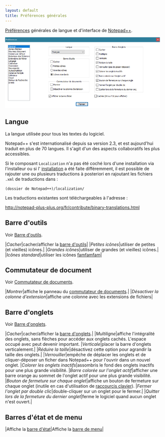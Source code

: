 ```yaml
---
layout: default
title: Préférences générales
---
```

[Préférences](../preferences.md) générales de langue et d'interface de [Notepad++](../notepad++.md).

![Interface](/images/npp_settings_general.png)

## Langue

La langue utilisée pour tous les textes du logiciel.

Notepad++ s'est internationalisé depuis sa version 2.3, et est aujourd'hui traduit en plus de 70 langues. Il s'agit d'un des aspects collaboratifs les plus accessibles.

Si le composant `Localization` n'a pas été coché lors d'une installation via l'installeur ou si l' [installation](installation.md) a été faite différemment, il est possible de rajouter une ou plusieurs traductions à posteriori en rajoutant les fichiers `.xml` de traductions dans :

    (dossier de Notepad++)/localization/

Les traductions existantes sont téléchargeables à l'adresse :

<http://notepad-plus-plus.org/fr/contribute/binary-translations.html>

## Barre d'outils

Voir [Barre d'outils](../interface.md#barre-doutils).

|*Cacher*|cacher/afficher la [barre d'outils](../interface.md#barre-doutils)|
|*Petites icônes*|utiliser de petites (et vieilles) icônes.|
|*Grandes icônes*|utiliser de grandes (et vieilles) icônes.|
|*Icônes standard*|utiliser les icônes [famfamfam](http://famfamfam.com)|

## Commutateur de document

Voir [Commutateur de documents](../commutateur-de-document.md).

|*Montrer*|affiche le panneau du [commutateur de documents](../commutateur-de-document.md).|
|*Désactiver la colonne d'extension*|affiche une colonne avec les extensions de fichiers|

## Barre d'onglets

Voir [Barre d'onglets](../interface.md#barre-donglets).

|*Cacher*|cacher/afficher la [barre d'onglets](../interface.md#barre-donglets).|
|*Multiligne*|affiche l'intégralité des onglets, sans flèches pour accéder aux onglets cachés. L'espace occupé avec peut devenir important.
|*Verticale*|placer la barre d'onglets verticalement.|
|*Réduire la taille*|désactivez cette option pour agrandir la taille des onglets.|
|*Verrouiller*|empêche de déplacer les onglets et de cliquer-déposer un ficher dans Notepad++ pour l'ouvrir dans un nouvel onglet.
|*Colorer les onglets inactifs*|assombris le fond des onglets inactifs pour une plus grande visibilité.
|*Barre colorée sur l'onglet actif*|afficher une barre orange au sommet de l'onglet actif pour une plus grande visibilité.
|*Bouton de fermeture sur chaque onglet*|affiche un bouton de fermeture sur chaque onglet (inutile en cas d'utilisation de [raccourcis clavier](raccourcis-clavier.md)).
|*Fermer l'onglet par double clic*|double-cliquer sur un onglet pour le fermer.|
|*Quitter lors de la fermeture du dernier onglet*|ferme le logiciel quand aucun onglet n'est ouvert.|

## Barres d'état et de menu

|Affiche la [barre d'état](../interface.md#barre-detat)|Affiche la [barre de menu](../interface.md#barre-de-menu)|
